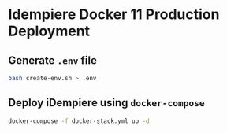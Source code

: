 # Idempiere Docker 11  Production Deployment

## Generate `.env` file

```bash
bash create-env.sh > .env
```

## Deploy iDempiere using `docker-compose`

```bash
docker-compose -f docker-stack.yml up -d
```
